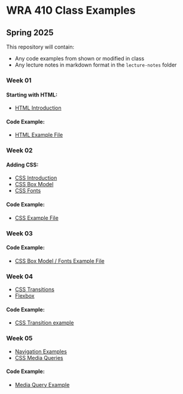# WRA 410 Class Examples

## Spring 2025

This repository will contain:

- Any code examples from shown or modified in class 
- Any lecture notes in markdown format in the `lecture-notes` folder


### Week 01


#### Starting with HTML:

- [HTML Introduction](lecture-notes/html-introduction.md)


#### Code Example: 

- [HTML Example File](examples/html-example)



### Week 02

#### Adding CSS:

- [CSS Introduction](lecture-notes/css-introduction.md)
- [CSS Box Model](lecture-notes/css-box-model.md)
- [CSS Fonts](lecture-notes/css-fonts.md)


#### Code Example: 

- [CSS Example File](examples/css-example)




### Week 03


#### Code Example: 

- [CSS Box Model / Fonts Example File](examples/css-box-and-fonts)



### Week 04

- [CSS Transitions](lecture-notes/css-transitions.md)
- [Flexbox](lecture-notes/css-flexbox.md)


#### Code Example: 

- [CSS Transition example](examples/css-transitions)



### Week 05

- [Navigation Examples](examples/navigation-examples)
- [CSS Media Queries](lecture-notes/css-media-queries.md)


#### Code Example: 

- [Media Query Example](examples/media-query.html)




